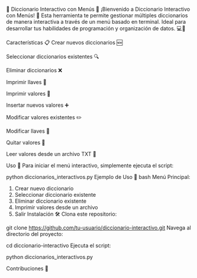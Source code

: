 📝 Diccionario Interactivo con Menús 🚀
¡Bienvenido a Diccionario Interactivo con Menús! 🌟 Esta herramienta te permite gestionar múltiples diccionarios de manera interactiva a través de un menú basado en terminal. Ideal para desarrollar tus habilidades de programación y organización de datos. 💻🔧

Características 📋
Crear nuevos diccionarios 🆕

Seleccionar diccionarios existentes 🔍

Eliminar diccionarios ❌

Imprimir llaves 🔑

Imprimir valores 📃

Insertar nuevos valores ➕

Modificar valores existentes ✏️

Modificar llaves 🔄

Quitar valores 🚮

Leer valores desde un archivo TXT 📂

Uso 📖
Para iniciar el menú interactivo, simplemente ejecuta el script:


python diccionarios_interactivos.py
Ejemplo de Uso 🚀
bash
Menú Principal:
1. Crear nuevo diccionario
2. Seleccionar diccionario existente
3. Eliminar diccionario existente
4. Imprimir valores desde un archivo
0. Salir
Instalación 🛠️
Clona este repositorio:


git clone https://github.com/tu-usuario/diccionario-interactivo.git
Navega al directorio del proyecto:


cd diccionario-interactivo
Ejecuta el script:


python diccionarios_interactivos.py



Contribuciones 🤝

